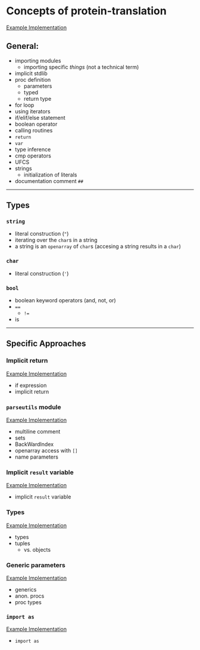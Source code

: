 # Concepts of protein-translation

[Example Implementation](https://github.com/exercism/nim/blob/master/exercises/bob/example.nim)

## General:

- importing modules
  - importing specific _things_ (not a technical term)
- implicit stdlib
- proc definition
  - parameters
  - typed
  - return type
- for loop
- using iterators
- if/elif/else statement
- boolean operator
- calling routines
- `return`
- `var`
- type inference
- cmp operators
- UFCS
- strings
  - initialization of literals
- documentation comment `##`

---

## Types

### `string`

- literal construction (`"`)
- iterating over the `char`s in a string
- a string is an `openarray` of `char`s (accesing a string results in a `char`)

### `char`

- literal construction (`'`)

### `bool`

- boolean keyword operators (and, not, or)
- `==`
  - `!=`
- is

---

## Specific Approaches

### Implicit return

[Example Implementation](https://exercism.io/tracks/nim/exercises/bob/solutions/fd46a50ebb2f47b8b415cc046ca7f65d)

- if expression
- implicit return

### `parseutils` module

[Example Implementation](https://exercism.io/tracks/nim/exercises/bob/solutions/5eeba8cf35ff469e8ac732e9abe62d51)

- multiline comment
- sets
- BackWardIndex
- openarray access with `[]`
- name parameters

### Implicit `result` variable

[Example Implementation](https://exercism.io/tracks/nim/exercises/bob/solutions/fdfdef2cedac4324a7c1f49545ae9188)

- implicit `result` variable

### Types

[Example Implementation](https://exercism.io/tracks/nim/exercises/bob/solutions/b3f58e77a19d4293be369db4f738084e)

- types
- tuples
  - vs. objects

### Generic parameters

[Example Implementation](https://exercism.io/tracks/nim/exercises/bob/solutions/e70f5bc5f63c4692a947fa121c8fdb40)

- generics
- anon. procs
- proc types

### `import as`

[Example Implementation](https://exercism.io/tracks/nim/exercises/bob/solutions/03b007333a7b489db24c6e0c9e07908b)

- `import as`
